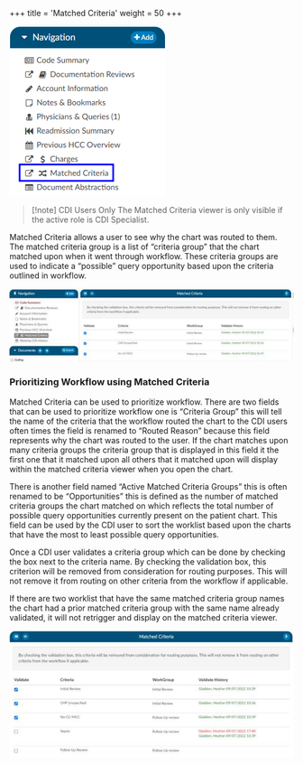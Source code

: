 +++
title = 'Matched Criteria'
weight = 50
+++

![Matched Criteria Viewer](MCViewer.png)

> [!note] CDI Users Only
The Matched Criteria viewer is only visible if the active role is CDI Specialist.

Matched Criteria allows a user to see why the chart was routed to them. The matched criteria group is a list
of “criteria group” that the chart matched upon when it went through workflow. These criteria groups
are used to indicate a “possible” query opportunity based upon the criteria outlined in workflow.

![Matched Criteria](image-301.jpg)

### Prioritizing Workflow using Matched Criteria

Matched Criteria can be used to prioritize workflow. There are two fields that can be used to prioritize
workflow one is “Criteria Group” this will tell the name of the criteria that the workflow routed the
chart to the CDI users often times the field is renamed to “Routed Reason” because this field represents
why the chart was routed to the user. If the chart matches upon many criteria groups the criteria group
that is displayed in this field it the first one that it matched upon all others that it matched upon will
display within the matched criteria viewer when you open the chart.

There is another field named “Active Matched Criteria Groups” this is often renamed to be
“Opportunities” this is defined as the number of matched criteria groups the chart matched on which
reflects the total number of possible query opportunities currently present on the patient chart. This
field can be used by the CDI user to sort the worklist based upon the charts that have the most to least
possible query opportunities.

Once a CDI user validates a criteria group which can be done by checking the box next to the criteria
name. By checking the validation box, this criterion will be removed from consideration for routing
purposes. This will not remove it from routing on other criteria from the workflow if applicable.

If there are two worklist that have the same matched criteria group names the chart had a prior
matched criteria group with the same name already validated, it will not retrigger and display on the
matched criteria viewer.

![Matched Criteria Routing Options](image-302.jpg)

